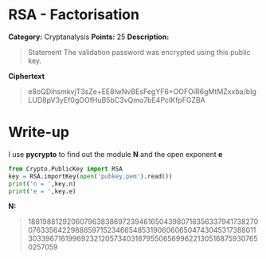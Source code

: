 # RSA - Factorisation 
**Category:** Cryptanalysis **Points:** 25 **Description:**
> Statement The validation password was encrypted using this public key.

**Ciphertext**
> e8oQDihsmkvjT3sZe+EE8lwNvBEsFegYF6+OOFOiR6gMtMZxxba/bIgLUD8pV3yEf0gOOfHuB5bC3vQmo7bE4PcIKfpFGZBA

# Write-up

I use **pycrypto** to find out the module **N** and the open exponent **e**

```python
from Crypto.PublicKey import RSA
key = RSA.importKey(open('pubkey.pem').read())
print('n = ',key.n)
print('e = ',key.e)
```
**N:**
>188198812920607963838697239461650439807163563379417382700763356422988859715234665485319060606504743045317388011303396716199692321205734031879550656996221305168759307650257059

